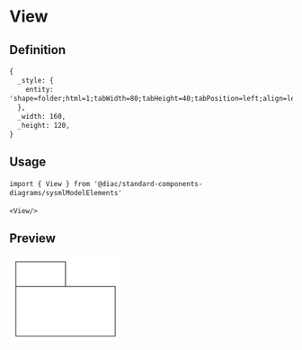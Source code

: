 # View

## Definition

```
{
  _style: { 
    entity: 'shape=folder;html=1;tabWidth=80;tabHeight=40;tabPosition=left;align=left;verticalAlign=top;spacingLeft=10;whiteSpace=wrap;',
  },
  _width: 160,
  _height: 120,
}
```

## Usage

```
import { View } from '@diac/standard-components-diagrams/sysmlModelElements'

<View/>
```

## Preview

<img src="./view.png" width="200"/>
